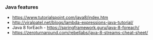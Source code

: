 ### Java features
  * https://www.tutorialspoint.com/java8/index.htm
  * http://viralpatel.net/blogs/lambda-expressions-java-tutorial/
  * Java 8 forEach - https://springframework.guru/java-8-foreach/
  * https://zeroturnaround.com/rebellabs/java-8-streams-cheat-sheet/

